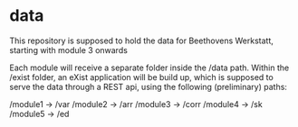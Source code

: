 # data
This repository is supposed to hold the data for Beethovens Werkstatt, starting
with module 3 onwards

Each module will receive a separate folder inside the /data path. Within the
/exist folder, an eXist application will be build up, which is supposed to serve
the data through a REST api, using the following (preliminary) paths:

/module1 -> /var
/module2 -> /arr
/module3 -> /corr
/module4 -> /sk
/module5 -> /ed

